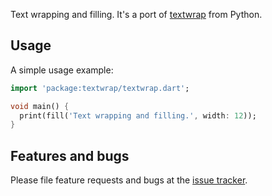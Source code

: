 Text wrapping and filling. It's a port of [textwrap][textwrap] from Python.

## Usage

A simple usage example:

```dart
import 'package:textwrap/textwrap.dart';

void main() {
  print(fill('Text wrapping and filling.', width: 12));
}
```

## Features and bugs

Please file feature requests and bugs at the [issue tracker][tracker].

[textwrap]: https://github.com/python/cpython/blob/master/Lib/textwrap.py
[tracker]: http://example.com/issues/replaceme
